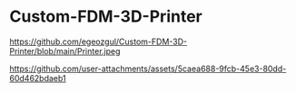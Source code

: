 # Custom-FDM-3D-Printer

https://github.com/egeozgul/Custom-FDM-3D-Printer/blob/main/Printer.jpeg

https://github.com/user-attachments/assets/5caea688-9fcb-45e3-80dd-60d462bdaeb1
